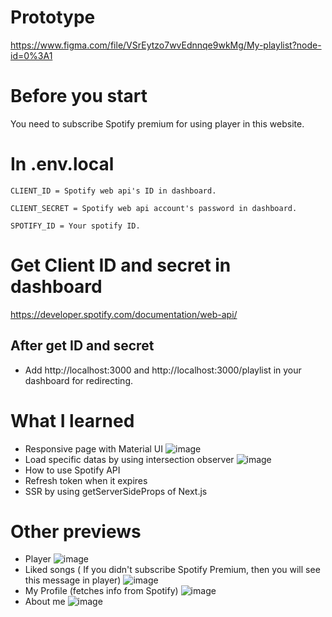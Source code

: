# Prototype
https://www.figma.com/file/VSrEytzo7wvEdnnqe9wkMg/My-playlist?node-id=0%3A1

# Before you start

You need to subscribe Spotify premium for using player in this website.

# In .env.local

```
CLIENT_ID = Spotify web api's ID in dashboard.

CLIENT_SECRET = Spotify web api account's password in dashboard.

SPOTIFY_ID = Your spotify ID.
```

# Get Client ID and secret in dashboard

https://developer.spotify.com/documentation/web-api/

## After get ID and secret

- Add http://localhost:3000 and http://localhost:3000/playlist in your dashboard for redirecting.


# What I learned
- Responsive page with Material UI
![image](https://user-images.githubusercontent.com/77925373/177778890-2194b28c-734a-4b8b-bf60-c6df2045c15d.png)
- Load specific datas by using intersection observer
![image](https://user-images.githubusercontent.com/77925373/177779384-929f89b5-0e4c-4c7a-a645-424a6d811382.png)
- How to use Spotify API
- Refresh token when it expires
- SSR by using getServerSideProps of Next.js


# Other previews
- Player
![image](https://user-images.githubusercontent.com/77925373/177781765-788a5f51-de70-45ff-817d-4fce760b6ed7.png)
- Liked songs ( If you didn't subscribe Spotify Premium, then you will see this message in player)
![image](https://user-images.githubusercontent.com/77925373/177783059-00e8ea2e-d492-45b5-b222-2e284636c699.png)
- My Profile (fetches info from Spotify)
![image](https://user-images.githubusercontent.com/77925373/177782362-c7843c01-391b-4b3e-9922-4784cee30fb9.png)
- About me
![image](https://user-images.githubusercontent.com/77925373/177782773-80b00cf1-5718-46fd-8436-adfba0cd2690.png)



